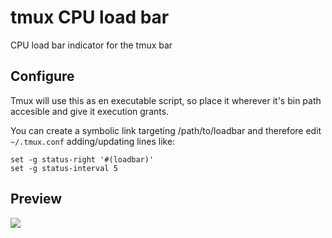 # tmux CPU load bar
CPU load bar indicator for the tmux bar

## Configure
Tmux will use this as en executable script, so place it wherever it's bin path accesible and give it execution grants.

You can create a symbolic link targeting /path/to/loadbar and therefore edit `~/.tmux.conf` adding/updating lines like:
```
set -g status-right '#(loadbar)'
set -g status-interval 5
```

## Preview
<img src='https://i.imgur.com/d7FponM.png'>

